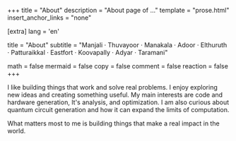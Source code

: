+++
title = "About"
description = "About page of ..."
template = "prose.html"
insert_anchor_links = "none"

[extra]
lang = 'en'

title = "About"
subtitle = "Manjali · Thuvayoor · Manakala · Adoor · Elthuruth · Patturaikkal · Eastfort · Koovapally · Adyar · Taramani"

math = false
mermaid = false
copy = false
comment = false
reaction = false
+++

I like building things that work and solve real problems. I enjoy exploring new ideas and creating something useful. My main interests are code and hardware generation, It's analysis, and optimization. I am also curious about quantum circuit generation and how it can expand the limits of computation.

What matters most to me is building things that make a real impact in the world.
